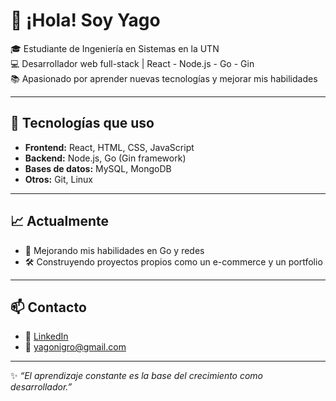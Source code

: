 # 👋 ¡Hola! Soy Yago  

🎓 Estudiante de Ingeniería en Sistemas en la UTN  
💻 Desarrollador web full-stack | React - Node.js - Go - Gin  
📚 Apasionado por aprender nuevas tecnologías y mejorar mis habilidades  

---

## 🚀 Tecnologías que uso
- **Frontend:** React, HTML, CSS, JavaScript  
- **Backend:** Node.js, Go (Gin framework)  
- **Bases de datos:** MySQL, MongoDB  
- **Otros:** Git, Linux  

---

## 📈 Actualmente
- 🌱 Mejorando mis habilidades en Go y redes  
- 🛠️ Construyendo proyectos propios como un e-commerce y un portfolio  

---

## 📫 Contacto
- 💼 [LinkedIn](https://www.linkedin.com/in/yagonigro/)  
- 📧 yagonigro@gmail.com  

---
✨ _“El aprendizaje constante es la base del crecimiento como desarrollador.”_
